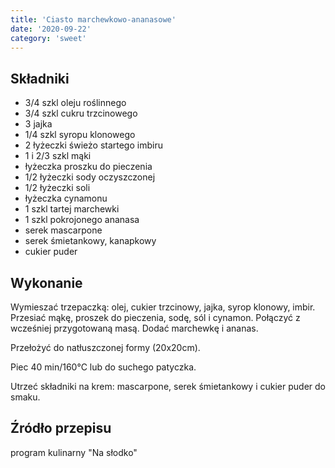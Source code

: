 ```yaml
---
title: 'Ciasto marchewkowo-ananasowe'
date: '2020-09-22'
category: 'sweet'
---
```


## Składniki

- 3/4 szkl oleju roślinnego
- 3/4 szkl cukru trzcinowego
- 3 jajka
- 1/4 szkl syropu klonowego
- 2 łyżeczki świeżo startego imbiru
- 1 i 2/3 szkl mąki
- łyżeczka proszku do pieczenia
- 1/2 łyżeczki sody oczyszczonej
- 1/2 łyżeczki soli
- łyżeczka cynamonu
- 1 szkl tartej marchewki
- 1 szkl pokrojonego ananasa
- serek mascarpone
- serek śmietankowy, kanapkowy
- cukier puder

## Wykonanie

Wymieszać trzepaczką: olej, cukier trzcinowy, jajka, syrop klonowy, imbir. Przesiać mąkę, proszek do pieczenia, sodę, sól i cynamon. Połączyć z wcześniej przygotowaną masą. Dodać marchewkę i ananas.

Przełożyć do natłuszczonej formy (20x20cm).

Piec 40 min/160°C lub do suchego patyczka.

Utrzeć składniki na krem: mascarpone, serek śmietankowy i cukier puder do smaku.

## Źródło przepisu

program kulinarny "Na słodko"
